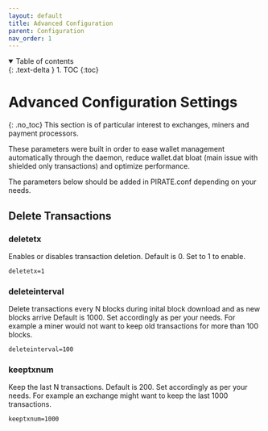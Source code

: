 ```yaml
---
layout: default
title: Advanced Configuration
parent: Configuration
nav_order: 1
---
```


<details open markdown="block">
  <summary>
    Table of contents
  </summary>
  {: .text-delta }
1. TOC
{:toc}
</details>

# Advanced Configuration Settings
{: .no_toc}
This section is of particular interest to exchanges, miners and payment processors.

These parameters were built in order to ease wallet management automatically through the daemon, reduce wallet.dat bloat (main issue with shielded only transactions) and optimize performance.

The parameters below should be added in PIRATE.conf depending on your needs.

## Delete Transactions

### deletetx
Enables or disables transaction deletion.
Default is 0. Set to 1 to enable.

`deletetx=1`

### deleteinterval
Delete transactions every N blocks during inital block download and as new blocks arrive
Default is 1000. Set accordingly as per your needs. For example a miner would not want to keep old transactions for more than 100 blocks.

`deleteinterval=100`

### keeptxnum
Keep the last N transactions.
Default is 200. Set accordingly as per your needs. For example an exchange might want to keep the last 1000 transactions.

`keeptxnum=1000`
